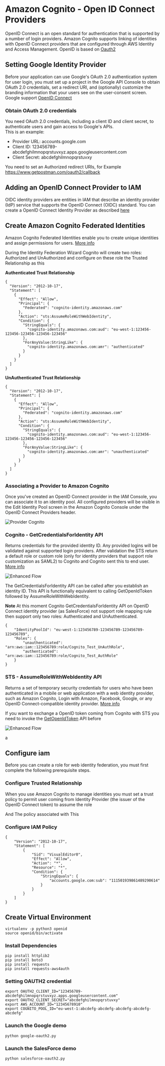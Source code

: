 # Amazon Cognito - Open ID Connect Providers

OpenID Connect is an open standard for authentication that is supported by a number of login providers. Amazon Cognito supports linking of identities with OpenID Connect providers that are configured through AWS Identity and Access Management. OpenID is based on [Oauth2](.OAuth2.md)

## Setting Google Identity Provider
Before your application can use Google's OAuth 2.0 authentication system for user login, you must set up a project in the Google API Console to obtain OAuth 2.0 credentials, set a redirect URI, and (optionally) customize the branding information that your users see on the user-consent screen. Google support [OpenID Connect](
https://developers.google.com/identity/protocols/OpenIDConnect)

### Obtain OAuth 2.0 credentials
You need OAuth 2.0 credentials, including a client ID and client secret, to authenticate users and gain access to Google's APIs.   
This is an example:
- Provider URL: accounts.google.com
- Client ID: 123456789-abcdefghilmnopqrstuvxyz.apps.googleusercontent.com
- Client Secret: abcdefghilmnopqrstuvxy

You need to set an Authorized redirect URIs, for Example https://www.getpostman.com/oauth2/callback

## Adding an OpenID Connect Provider to IAM

OIDC identity providers are entities in IAM that describe an identity provider (IdP) service that supports the OpenID Connect (OIDC) standard. You can create a OpenID Connect Identity Provider as described [here](  
https://docs.aws.amazon.com/IAM/latest/UserGuide/id_roles_providers_create_oidc.html)

## Create Amazon Cognito Federated Identities
Amazon Cognito Federated Identities enable you to create unique identities and assign permissions for users. [More info](
https://docs.aws.amazon.com/cognito/latest/developerguide/getting-started-with-identity-pools.html)

During the Identity Federation Wizard Cognito will create two roles: Authorized and UnAuthorized and configure on these role the Trusted Relationship as this

**Authenticated Trust Relationship**

```
{
  "Version": "2012-10-17",
  "Statement": [
    {
      "Effect": "Allow",
      "Principal": {
        "Federated": "cognito-identity.amazonaws.com"
      },
      "Action": "sts:AssumeRoleWithWebIdentity",
      "Condition": {
        "StringEquals": {
          "cognito-identity.amazonaws.com:aud": "eu-west-1:123456-123456-123456-123456-123456"
        },
        "ForAnyValue:StringLike": {
          "cognito-identity.amazonaws.com:amr": "authenticated"
        }
      }
    }
  ]
}
```

**UnAuthenticated Trust Relationship**

```
{
  "Version": "2012-10-17",
  "Statement": [
    {
      "Effect": "Allow",
      "Principal": {
        "Federated": "cognito-identity.amazonaws.com"
      },
      "Action": "sts:AssumeRoleWithWebIdentity",
      "Condition": {
        "StringEquals": {
          "cognito-identity.amazonaws.com:aud": "eu-west-1:123456-123456-123456-123456-123456"
        },
        "ForAnyValue:StringLike": {
          "cognito-identity.amazonaws.com:amr": "unauthenticated"
        }
      }
    }
  ]
}
```

### Associating a Provider to Amazon Cognito
Once you've created an OpenID Connect provider in the IAM Console, you can associate it to an identity pool. All configured providers will be visible in the Edit Identity Pool screen in the Amazon Cognito Console under the OpenID Connect Providers header.

![Provider Cognito](img/AuthenticationProvider.png)

### Cognito - GetCredentialsForIdentity API
Returns credentials for the provided identity ID. Any provided logins will be validated against supported login providers. After validation the STS return a default role or custom role (only for identity providers that support role customization as SAML2) to Cognito and Cognito sent this to end user. [More info](https://docs.aws.amazon.com/cognitoidentity/latest/APIReference/API_GetCredentialsForIdentity.html)

![Enhanced Flow](img/amazon-cognito-ext-auth-enhanced-flow.png)

The GetCredentialsForIdentity API can be called after you establish an identity ID. This API is functionally equivalent to calling GetOpenIdToken followed by AssumeRoleWithWebIdentity.

**Note** At this moment Cognito GetCredentialsForIdentity API on OpenID Connect identity provider (as SalesForce) not support role mapping rule then support only two roles: Authenticated and UnAuthenticated.

```
{
    "IdentityPoolId": "eu-west-1:123456789-123456789-123456789-123456789",
    "Roles": {
        "unauthenticated": "arn:aws:iam::123456789:role/Cognito_Test_UnAuthRole",
        "authenticated": "arn:aws:iam::123456789:role/Cognito_Test_AuthRole"
    }
}
```


### STS - AssumeRoleWithWebIdentity API

Returns a set of temporary security credentials for users who have been authenticated in a mobile or web application with a web identity provider, such as Amazon Cognito, Login with Amazon, Facebook, Google, or any OpenID Connect-compatible identity provider. [More info](https://docs.aws.amazon.com/STS/latest/APIReference/API_AssumeRoleWithWebIdentity.html)

If you want to exchange a OpenID token coming from Cognito with STS you need to invoke the [GetOpenIdToken](https://docs.aws.amazon.com/cognitoidentity/latest/APIReference/API_GetOpenIdToken.html) API before

![Enhanced Flow](img/amazon-cognito-ext-auth-basic-flow.png)

 a

## Configure iam

Before you can create a role for web identity federation, you must first complete the following prerequisite steps.

### Configure Trusted Relationship

When you use Amazon Cognito to manage identities you must set a trust policy to permit user coming from Identity Provider (the issuer of the OpenID Connect token) to assume the role


And The policy associated with This

### Configure IAM Policy
```
{
    "Version": "2012-10-17",
    "Statement": [
        {
            "Sid": "VisualEditor0",
            "Effect": "Allow",
            "Action": "*",
            "Resource": "*",
            "Condition": {
                "StringEquals": {
                    "accounts.google.com:sub": "111501939861489290614"
                }
            }
        }
    ]
}
```

## Create Virtual Environment

```
virtualenv -p python3 openid
source openid/bin/activate
```

### Install Dependencies
```
pip install httplib2
pip install boto3
pip install requests
pip install requests-aws4auth
```

### Setting OAUTH2 credential
```
export OAUTH2_CLIENT_ID="123456789-abcdefghilmnopqrstuvxyz.apps.googleusercontent.com"  
export OAUTH2_CLIENT_SECRET="abcdefghilmnopqrstuvxy"
export AWS_ACCOUNT_ID="12345678910"
export COGNITO_POOL_ID="eu-west-1:abcdefg-abcdefg-abcdefg-abcdefg-abcdefg"
```

### Launch the Google demo
 ```
 python google-oauth2.py
 ```

### Launch the SalesForce demo
```
python salesforce-oauth2.py
```
